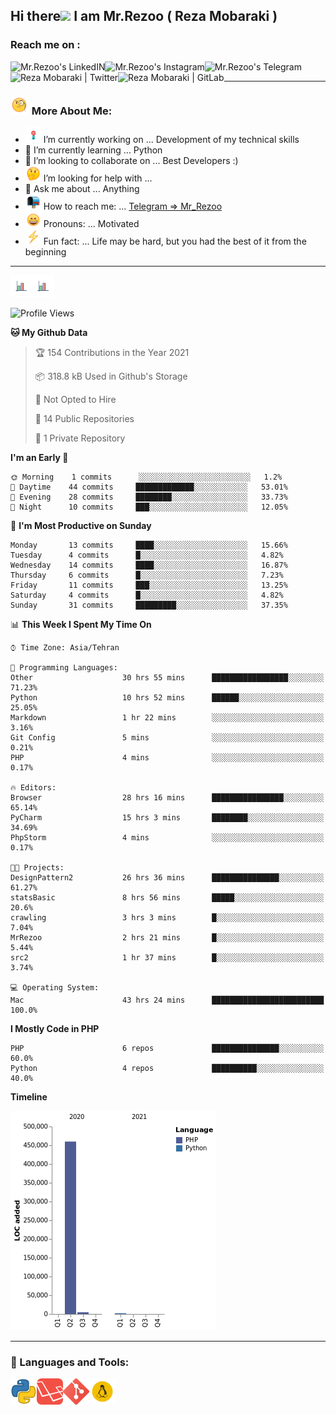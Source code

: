 ## Hi there<img src="https://media.giphy.com/media/hvRJCLFzcasrR4ia7z/giphy.gif" width="25px"> I am Mr.Rezoo ( Reza Mobaraki )

### Reach me on : 

<a href="https://www.linkedin.com/in/reza-mobaraki/">
  <img align="left" alt="Mr.Rezoo's LinkedIN" src="https://img.shields.io/badge/LinkedIn-0077B5?style=for-the-badge&logo=linkedin&logoColor=white" />
</a>
<a href="https://www.instagram.com/mr.rezoo/">
  <img align="left" alt="Mr.Rezoo's Instagram" src="https://img.shields.io/badge/Instagram-E4405F?style=for-the-badge&logo=instagram&logoColor=white" />
</a>
<a href="https://t.me/MR_Rezoo">
  <img align="left" alt="Mr.Rezoo's Telegram" src="https://img.shields.io/badge/Telegram-2CA5E0?style=for-the-badge&logo=telegram&logoColor=white" />
</a>
<a href="https://twitter.com/Mr_Rezoo">
  <img align="left" alt="Reza Mobaraki | Twitter" src="https://img.shields.io/badge/Twitter-1DA1F2?style=for-the-badge&logo=twitter&logoColor=white" />
</a>
<a href="https://gitlab.com/Mr.Rezoo">
  <img align="left" alt="Reza Mobaraki | GitLab" src="https://img.shields.io/badge/GitLab-330F63?style=for-the-badge&logo=gitlab&logoColor=white" />
</a>

<br/>

---

### <img src="assets/images/emoji/face-with-monocle.gif" width="30px">  More About Me:

- <img src="assets/images/emoji/Dart_WIN-1.gif-1.gif" width="25px"> I’m currently working on ... Development of my technical skills
- 🌱 I’m currently learning ... Python
- 👯 I’m looking to collaborate on ... Best Developers :)
- <img src="assets/images/emoji/thinking-face-1.gif" width="25px"> I’m looking for help with ... 
- 💬 Ask me about ... Anything
- <img src="assets/images/emoji/open-mailbox-with-raised-flag.gif" width="25px"> How to reach me: ... [Telegram => Mr_Rezoo](https://t.me/MR_Rezoo)
- <img src="assets/images/emoji/grinning-face-with-smiling-eyes.gif" width="25px"> Pronouns: ... Motivated
- <img src="assets/images/emoji/High-Voltage.gif" width="25px"> Fun fact: ... Life may be hard, but you had the best of it from the beginning

---





[comment]: <> (<p align="center">)

[comment]: <> (<img src="https://github-readme-stats.vercel.app/api?username=MrRezoo&show_icons=true&theme=default" alt="MrRezoo" />)

<img src="assets/images/logo/business-graph.gif" width="35px"><img src="assets/images/logo/business-graph.gif" width="35px">
<!--START_SECTION:waka-->
![Profile Views](http://img.shields.io/badge/Profile%20Views-120-blue)

**🐱 My Github Data** 

> 🏆 154 Contributions in the Year 2021
 > 
> 📦 318.8 kB Used in Github's Storage 
 > 
> 🚫 Not Opted to Hire
 > 
> 📜 14 Public Repositories 
 > 
> 🔑 1 Private Repository 
 > 
**I'm an Early 🐤** 

```text
🌞 Morning    1 commits      ░░░░░░░░░░░░░░░░░░░░░░░░░   1.2% 
🌆 Daytime    44 commits     █████████████░░░░░░░░░░░░   53.01% 
🌃 Evening    28 commits     ████████░░░░░░░░░░░░░░░░░   33.73% 
🌙 Night      10 commits     ███░░░░░░░░░░░░░░░░░░░░░░   12.05%

```
📅 **I'm Most Productive on Sunday** 

```text
Monday       13 commits     ████░░░░░░░░░░░░░░░░░░░░░   15.66% 
Tuesday      4 commits      █░░░░░░░░░░░░░░░░░░░░░░░░   4.82% 
Wednesday    14 commits     ████░░░░░░░░░░░░░░░░░░░░░   16.87% 
Thursday     6 commits      █░░░░░░░░░░░░░░░░░░░░░░░░   7.23% 
Friday       11 commits     ███░░░░░░░░░░░░░░░░░░░░░░   13.25% 
Saturday     4 commits      █░░░░░░░░░░░░░░░░░░░░░░░░   4.82% 
Sunday       31 commits     █████████░░░░░░░░░░░░░░░░   37.35%

```


📊 **This Week I Spent My Time On** 

```text
⌚︎ Time Zone: Asia/Tehran

💬 Programming Languages: 
Other                    30 hrs 55 mins      █████████████████░░░░░░░░   71.23% 
Python                   10 hrs 52 mins      ██████░░░░░░░░░░░░░░░░░░░   25.05% 
Markdown                 1 hr 22 mins        ░░░░░░░░░░░░░░░░░░░░░░░░░   3.16% 
Git Config               5 mins              ░░░░░░░░░░░░░░░░░░░░░░░░░   0.21% 
PHP                      4 mins              ░░░░░░░░░░░░░░░░░░░░░░░░░   0.17%

🔥 Editors: 
Browser                  28 hrs 16 mins      ████████████████░░░░░░░░░   65.14% 
PyCharm                  15 hrs 3 mins       ████████░░░░░░░░░░░░░░░░░   34.69% 
PhpStorm                 4 mins              ░░░░░░░░░░░░░░░░░░░░░░░░░   0.17%

🐱‍💻 Projects: 
DesignPattern2           26 hrs 36 mins      ███████████████░░░░░░░░░░   61.27% 
statsBasic               8 hrs 56 mins       █████░░░░░░░░░░░░░░░░░░░░   20.6% 
crawling                 3 hrs 3 mins        █░░░░░░░░░░░░░░░░░░░░░░░░   7.04% 
MrRezoo                  2 hrs 21 mins       █░░░░░░░░░░░░░░░░░░░░░░░░   5.44% 
src2                     1 hr 37 mins        █░░░░░░░░░░░░░░░░░░░░░░░░   3.74%

💻 Operating System: 
Mac                      43 hrs 24 mins      █████████████████████████   100.0%

```

**I Mostly Code in PHP** 

```text
PHP                      6 repos             ███████████████░░░░░░░░░░   60.0% 
Python                   4 repos             ██████████░░░░░░░░░░░░░░░   40.0%

```


**Timeline**

![Chart not found](https://raw.githubusercontent.com/MrRezoo/MrRezoo/main/charts/bar_graph.png) 


<!--END_SECTION:waka-->

---
  
### 🔨 Languages and Tools:
<p align="center">
<a href="https://www.python.org" target="_blank"><img align="left" alt="Python" height ="42px" src="assets/images/logo/iconfinder_267_Python_4518857.png"></a>
<a href="https://www.laravel.com" target="_blank"><img align="left" alt="Laravel" height ="42px" src="assets/images/logo/laravel-logo-pngrepo-com.png"></a>
<a href="https://git-scm.com" target="_blank"><img align="left" alt="Git" height ="42px" src="assets/images/logo/iconfinder_social_media_social_media_logo_git_2993773.png"></a>
<a href="https://www.linux.org" target="_blank"><img align="left" alt="Linux" height ="42px" src="assets/images/logo/iconfinder_linux-server-system-platform-os-computer-penguin_652577.png"></a>

